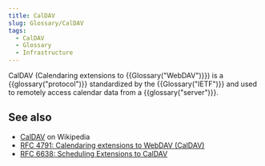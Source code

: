 ```yaml
---
title: CalDAV
slug: Glossary/CalDAV
tags:
  - CalDAV
  - Glossary
  - Infrastructure
---
```


CalDAV (Calendaring extensions to {{Glossary("WebDAV")}}) is a {{glossary("protocol")}} standardized by the {{Glossary("IETF")}} and used to remotely access calendar data from a {{glossary("server")}}.

## See also

- [CalDAV](https://en.wikipedia.org/wiki/CalDAV) on Wikipedia
- [RFC 4791: Calendaring extensions to WebDAV (CalDAV)](https://datatracker.ietf.org/doc/html/rfc4791)
- [RFC 6638: Scheduling Extensions to CalDAV](https://datatracker.ietf.org/doc/html/rfc6638)

